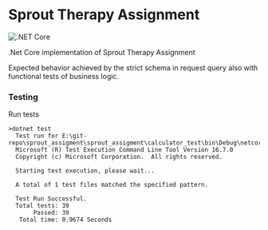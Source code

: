 # Sprout Therapy Assignment
![.NET Core](https://github.com/ximura/sprout_assigment/workflows/.NET%20Core/badge.svg)

.Net Core implementation of Sprout Therapy Assignment

Expected behavior achieved by the strict schema in request query also with functional tests of business logic.

### Testing

Run tests

```
>dotnet test
  Test run for E:\git-repo\sprout_assigment\sprout_assigment\calculator_test\bin\Debug\netcoreapp3.1\calculator_test.dll(.NETCoreApp,Version=v3.1)
  Microsoft (R) Test Execution Command Line Tool Version 16.7.0
  Copyright (c) Microsoft Corporation.  All rights reserved.

  Starting test execution, please wait...

  A total of 1 test files matched the specified pattern.

  Test Run Successful.
  Total tests: 39
       Passed: 39
   Total time: 0.9674 Seconds
